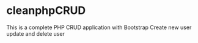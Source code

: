 # cleanphpCRUD
This is a complete PHP CRUD application with Bootstrap
Create new user
update and delete user
